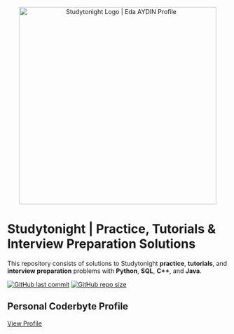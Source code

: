 <p align="center">
    <a href="https://www.studytonight.com/profile?id=118691">
        <img alt="Studytonight Logo | Eda AYDIN Profile" src="https://www.studytonight.com/css/resource.v2/icons/studytonight/studytonight-hq.png", width = 450 >
    </a>
</p>

# Studytonight | Practice, Tutorials & Interview Preparation Solutions

This repository consists of solutions to Studytonight **practice**, **tutorials**, and **interview preparation** problems with **Python**, **SQL**, **C++**, and **Java**.

[![GitHub last commit](https://img.shields.io/github/last-commit/edaaydinea/Studytonight)](https://github.com/edaaydinea/Studytonight/commits/master)
[![GitHub repo size](https://img.shields.io/github/repo-size/edaaydinea/Studytonight)](https://github.com/edaaydinea/Studytonight/archive/master.zip)

## Personal Coderbyte Profile

[View Profile](https://www.studytonight.com/profile?id=118691)

